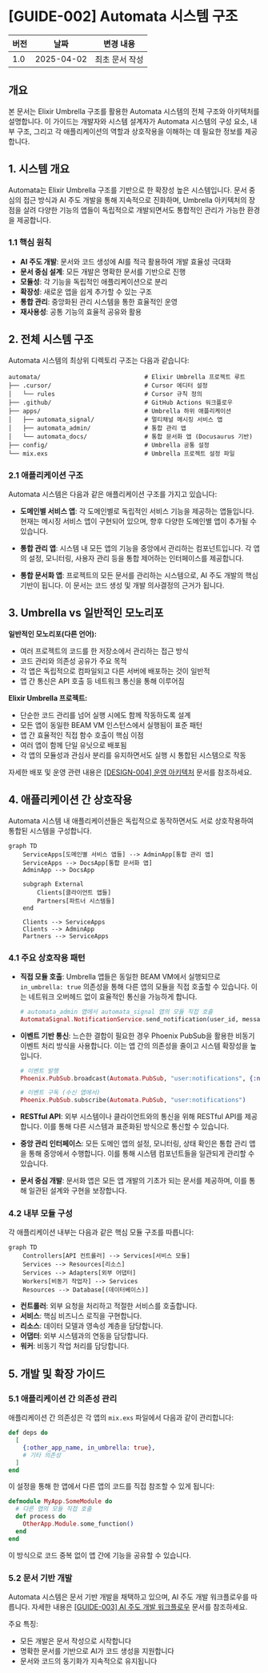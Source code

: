 # [GUIDE-002] Automata 시스템 구조

| 버전 | 날짜       | 변경 내용      |
| ---- | ---------- | -------------- |
| 1.0  | 2025-04-02 | 최초 문서 작성 |

## 개요

본 문서는 Elixir Umbrella 구조를 활용한 Automata 시스템의 전체 구조와 아키텍처를 설명합니다. 이 가이드는 개발자와 시스템 설계자가 Automata 시스템의 구성 요소, 내부 구조, 그리고 각 애플리케이션의 역할과 상호작용을 이해하는 데 필요한 정보를 제공합니다.

## 1. 시스템 개요

Automata는 Elixir Umbrella 구조를 기반으로 한 확장성 높은 시스템입니다. 문서 중심의 접근 방식과 AI 주도 개발을 통해 지속적으로 진화하며, Umbrella 아키텍처의 장점을 살려 다양한 기능의 앱들이 독립적으로 개발되면서도 통합적인 관리가 가능한 환경을 제공합니다.

### 1.1 핵심 원칙

- **AI 주도 개발**: 문서와 코드 생성에 AI를 적극 활용하여 개발 효율성 극대화
- **문서 중심 설계**: 모든 개발은 명확한 문서를 기반으로 진행
- **모듈성**: 각 기능을 독립적인 애플리케이션으로 분리
- **확장성**: 새로운 앱을 쉽게 추가할 수 있는 구조
- **통합 관리**: 중앙화된 관리 시스템을 통한 효율적인 운영
- **재사용성**: 공통 기능의 효율적 공유와 활용

## 2. 전체 시스템 구조

Automata 시스템의 최상위 디렉토리 구조는 다음과 같습니다:

```text
automata/                             # Elixir Umbrella 프로젝트 루트
├── .cursor/                          # Cursor 에디터 설정
│   └── rules                         # Cursor 규칙 정의
├── .github/                          # GitHub Actions 워크플로우
├── apps/                             # Umbrella 하위 애플리케이션
│   ├── automata_signal/              # 멀티채널 메시징 서비스 앱
│   ├── automata_admin/               # 통합 관리 앱
│   └── automata_docs/                # 통합 문서화 앱 (Docusaurus 기반)
├── config/                           # Umbrella 공통 설정
└── mix.exs                           # Umbrella 프로젝트 설정 파일
```

### 2.1 애플리케이션 구조

Automata 시스템은 다음과 같은 애플리케이션 구조를 가지고 있습니다:

- **도메인별 서비스 앱**: 각 도메인별로 독립적인 서비스 기능을 제공하는 앱들입니다. 현재는 메시징 서비스 앱이 구현되어 있으며, 향후 다양한 도메인별 앱이 추가될 수 있습니다.

- **통합 관리 앱**: 시스템 내 모든 앱의 기능을 중앙에서 관리하는 컴포넌트입니다. 각 앱의 설정, 모니터링, 사용자 관리 등을 통합 제어하는 인터페이스를 제공합니다.

- **통합 문서화 앱**: 프로젝트의 모든 문서를 관리하는 시스템으로, AI 주도 개발의 핵심 기반이 됩니다. 이 문서는 코드 생성 및 개발 의사결정의 근거가 됩니다.

## 3. Umbrella vs 일반적인 모노리포

**일반적인 모노리포(다른 언어):**

- 여러 프로젝트의 코드를 한 저장소에서 관리하는 접근 방식
- 코드 관리와 의존성 공유가 주요 목적
- 각 앱은 독립적으로 컴파일되고 다른 서버에 배포하는 것이 일반적
- 앱 간 통신은 API 호출 등 네트워크 통신을 통해 이루어짐

**Elixir Umbrella 프로젝트:**

- 단순한 코드 관리를 넘어 실행 시에도 함께 작동하도록 설계
- 모든 앱이 동일한 BEAM VM 인스턴스에서 실행됨이 표준 패턴
- 앱 간 효율적인 직접 함수 호출이 핵심 이점
- 여러 앱이 함께 단일 유닛으로 배포됨
- 각 앱의 모듈성과 관심사 분리를 유지하면서도 실행 시 통합된 시스템으로 작동

자세한 배포 및 운영 관련 내용은 [[DESIGN-004] 운영 아키텍처](../designs/DESIGN-004-operational-architecture) 문서를 참조하세요.

## 4. 애플리케이션 간 상호작용

Automata 시스템 내 애플리케이션들은 독립적으로 동작하면서도 서로 상호작용하여 통합된 시스템을 구성합니다.

```mermaid
graph TD
    ServiceApps[도메인별 서비스 앱들] --> AdminApp[통합 관리 앱]
    ServiceApps --> DocsApp[통합 문서화 앱]
    AdminApp --> DocsApp

    subgraph External
        Clients[클라이언트 앱들]
        Partners[파트너 시스템들]
    end

    Clients --> ServiceApps
    Clients --> AdminApp
    Partners --> ServiceApps
```

### 4.1 주요 상호작용 패턴

- **직접 모듈 호출**: Umbrella 앱들은 동일한 BEAM VM에서 실행되므로 `in_umbrella: true` 의존성을 통해 다른 앱의 모듈을 직접 호출할 수 있습니다. 이는 네트워크 오버헤드 없이 효율적인 통신을 가능하게 합니다.

  ```elixir
  # automata_admin 앱에서 automata_signal 앱의 모듈 직접 호출
  AutomataSignal.NotificationService.send_notification(user_id, message)
  ```

- **이벤트 기반 통신**: 느슨한 결합이 필요한 경우 Phoenix PubSub을 활용한 비동기 이벤트 처리 방식을 사용합니다. 이는 앱 간의 의존성을 줄이고 시스템 확장성을 높입니다.

  ```elixir
  # 이벤트 발행
  Phoenix.PubSub.broadcast(Automata.PubSub, "user:notifications", {:new_message, payload})

  # 이벤트 구독 (수신 앱에서)
  Phoenix.PubSub.subscribe(Automata.PubSub, "user:notifications")
  ```

- **RESTful API**: 외부 시스템이나 클라이언트와의 통신을 위해 RESTful API를 제공합니다. 이를 통해 다른 시스템과 표준화된 방식으로 통신할 수 있습니다.

- **중앙 관리 인터페이스**: 모든 도메인 앱의 설정, 모니터링, 상태 확인은 통합 관리 앱을 통해 중앙에서 수행합니다. 이를 통해 시스템 컴포넌트들을 일관되게 관리할 수 있습니다.

- **문서 중심 개발**: 문서화 앱은 모든 앱 개발의 기초가 되는 문서를 제공하며, 이를 통해 일관된 설계와 구현을 보장합니다.

### 4.2 내부 모듈 구성

각 애플리케이션 내부는 다음과 같은 핵심 모듈 구조를 따릅니다:

```mermaid
graph TD
    Controllers[API 컨트롤러] --> Services[서비스 모듈]
    Services --> Resources[리소스]
    Services --> Adapters[외부 어댑터]
    Workers[비동기 작업자] --> Services
    Resources --> Database[(데이터베이스)]
```

- **컨트롤러**: 외부 요청을 처리하고 적절한 서비스를 호출합니다.
- **서비스**: 핵심 비즈니스 로직을 구현합니다.
- **리소스**: 데이터 모델과 영속성 계층을 담당합니다.
- **어댑터**: 외부 시스템과의 연동을 담당합니다.
- **워커**: 비동기 작업 처리를 담당합니다.

## 5. 개발 및 확장 가이드

### 5.1 애플리케이션 간 의존성 관리

애플리케이션 간 의존성은 각 앱의 `mix.exs` 파일에서 다음과 같이 관리합니다:

```elixir
def deps do
  [
    {:other_app_name, in_umbrella: true},
    # 기타 의존성
  ]
end
```

이 설정을 통해 한 앱에서 다른 앱의 코드를 직접 참조할 수 있게 됩니다:

```elixir
defmodule MyApp.SomeModule do
  # 다른 앱의 모듈 직접 호출
  def process do
    OtherApp.Module.some_function()
  end
end
```

이 방식으로 코드 중복 없이 앱 간에 기능을 공유할 수 있습니다.

### 5.2 문서 기반 개발

Automata 시스템은 문서 기반 개발을 채택하고 있으며, AI 주도 개발 워크플로우를 따릅니다. 자세한 내용은 [[GUIDE-003] AI 주도 개발 워크플로우](GUIDE-003-ai-driven-development-workflow) 문서를 참조하세요.

주요 특징:

- 모든 개발은 문서 작성으로 시작합니다
- 명확한 문서를 기반으로 AI가 코드 생성을 지원합니다
- 문서와 코드의 동기화가 지속적으로 유지됩니다
